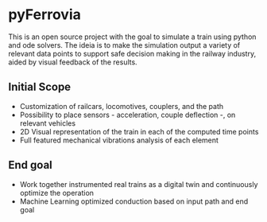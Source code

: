 # pyFerrovia

This is an open source project with the goal to simulate a train using python and ode solvers. The ideia is to make the simulation output a variety of relevant data points to support safe decision making in the railway industry, aided by visual feedback of the results.

## Initial Scope

- Customization of railcars, locomotives, couplers, and the path
- Possibility to place sensors - acceleration, couple deflection -, on relevant vehicles
- 2D Visual representation of the train in each of the computed time points
- Full featured mechanical vibrations analysis of each element

## End goal

- Work together instrumented real trains as a digital twin and continuously optimize the operation
- Machine Learning optimized conduction based on input path and end goal

